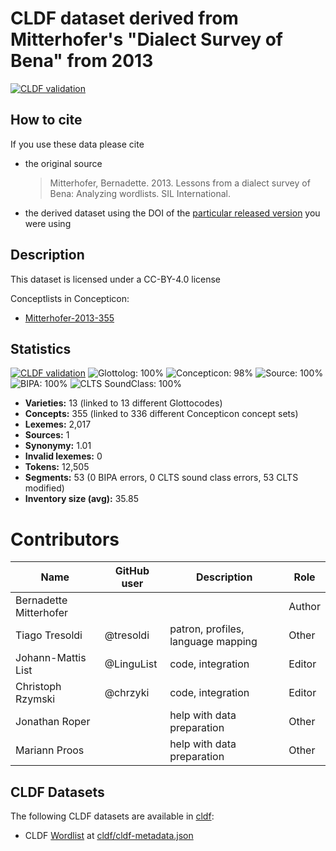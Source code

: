 # CLDF dataset derived from Mitterhofer's "Dialect Survey of Bena" from 2013

[![CLDF validation](https://github.com/lexibank/mitterhoferbena/workflows/CLDF-validation/badge.svg)](https://github.com/lexibank/mitterhoferbena/actions?query=workflow%3ACLDF-validation)

## How to cite

If you use these data please cite
- the original source
  > Mitterhofer, Bernadette. 2013. Lessons from a dialect survey of Bena: Analyzing wordlists. SIL International.
- the derived dataset using the DOI of the [particular released version](../../releases/) you were using

## Description


This dataset is licensed under a CC-BY-4.0 license


Conceptlists in Concepticon:
- [Mitterhofer-2013-355](https://concepticon.clld.org/contributions/Mitterhofer-2013-355)
## Statistics


[![CLDF validation](https://github.com/lexibank/mitterhoferbena/workflows/CLDF-validation/badge.svg)](https://github.com/lexibank/mitterhoferbena/actions?query=workflow%3ACLDF-validation)
![Glottolog: 100%](https://img.shields.io/badge/Glottolog-100%25-brightgreen.svg "Glottolog: 100%")
![Concepticon: 98%](https://img.shields.io/badge/Concepticon-98%25-green.svg "Concepticon: 98%")
![Source: 100%](https://img.shields.io/badge/Source-100%25-brightgreen.svg "Source: 100%")
![BIPA: 100%](https://img.shields.io/badge/BIPA-100%25-brightgreen.svg "BIPA: 100%")
![CLTS SoundClass: 100%](https://img.shields.io/badge/CLTS%20SoundClass-100%25-brightgreen.svg "CLTS SoundClass: 100%")

- **Varieties:** 13 (linked to 13 different Glottocodes)
- **Concepts:** 355 (linked to 336 different Concepticon concept sets)
- **Lexemes:** 2,017
- **Sources:** 1
- **Synonymy:** 1.01
- **Invalid lexemes:** 0
- **Tokens:** 12,505
- **Segments:** 53 (0 BIPA errors, 0 CLTS sound class errors, 53 CLTS modified)
- **Inventory size (avg):** 35.85

# Contributors

Name | GitHub user | Description | Role
--- | --- | --- | ---
Bernadette Mitterhofer | | | Author
Tiago Tresoldi | @tresoldi | patron, profiles, language mapping | Other
Johann-Mattis List | @LinguList | code, integration | Editor
Christoph Rzymski | @chrzyki | code, integration | Editor
Jonathan Roper | | help with data preparation | Other
Mariann Proos | | help with data preparation | Other




## CLDF Datasets

The following CLDF datasets are available in [cldf](cldf):

- CLDF [Wordlist](https://github.com/cldf/cldf/tree/master/modules/Wordlist) at [cldf/cldf-metadata.json](cldf/cldf-metadata.json)